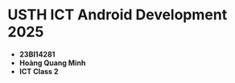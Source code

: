 USTH ICT Android Development 2025
========================================

* **23BI14281**
* **Hoàng Quang Minh**
* **ICT Class 2**
